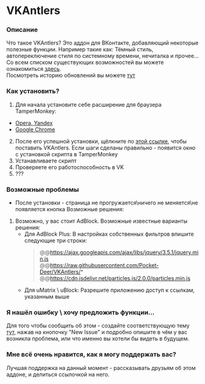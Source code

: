 # VKAntlers
### Описание
Что такое VKAntlers? Это аддон для ВКонтакте, добавляющий некоторые полезные функции. Например такие как: Тёмный стиль, автопереключение стиля по системному времени, нечиталка и прочее...  
Со всем списком существующих возможностей вы можете ознакомиться [здесь](https://github.com/Pocket-Deer/VKAntlers/blob/master/functionality.md).  
Посмотреть историю обновлений вы можете [тут](https://github.com/Pocket-Deer/VKAntlers/blob/master/version_info.md)

### Как установить?
1. Для начала установите себе расширение для браузера TamperMonkey:
  * [Opera, Yandex](https://addons.opera.com/ru/extensions/details/tampermonkey-beta/)
  * [Google Chrome](https://chrome.google.com/webstore/detail/tampermonkey/dhdgffkkebhmkfjojejmpbldmpobfkfo?hl=ru)
2. После его успешной установки, щёлкните по [этой ссылке](https://github.com/Pocket-Deer/VKAntlers/raw/master/VKAntlers.user.js), чтобы поставить VKAntlers. Если шаги сделаны правильно - появится окно с установкой скрипта в TamperMonkey
3. Устанавливаете скрипт
4. Проверяете его работоспособность в VK
5. ???

### Возможные проблемы
* После установки - страница не прогружается\ничего не меняется\не появляется кнопка
Возможные решения:
1. Возможно, у вас стоит AdBlock. Возможные известные варианты решения:
    * Для AdBlock Plus:
      В настройках собственных фильтров впишите следующие три строки:
        > @@https://ajax.googleapis.com/ajax/libs/jquery/3.5.1/jquery.min.js  
        > @@https://raw.githubusercontent.com/Pocket-Deer/VKAntlers/*  
        > @@https://cdn.jsdelivr.net/particles.js/2.0.0/particles.min.js
    * Для uMatrix \ uBlock:
      Разрешите приложению доступ к ссылкам, указанным выше


### Я нашёл ошибку \ хочу предложить функции...
Для того чтобы сообщить об этом - создайте соответствующую тему [тут](https://github.com/Pocket-Deer/VKAntlers/issues), нажав на кнопочку "New Issue" и подробно опишите в чём у вас возникла проблема, или что именно вы хотели бы видеть в будущем.

### Мне всё очень нравится, как я могу поддержать вас?
Лучшая поддержка на данный момент - рассказывать друзьям об этом аддоне, и делиться ссылочкой на него.
  

